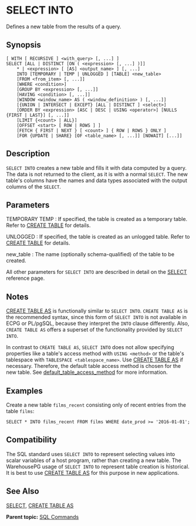 # SELECT INTO 

Defines a new table from the results of a query.

## <a id="section2"></a>Synopsis 

``` {#sql_command_synopsis}
[ WITH [ RECURSIVE ] <with_query> [, ...] ]
SELECT [ALL | DISTINCT [ON ( <expression> [, ...] )]]
    * | <expression> [ [AS] <output_name> ] [, ...]
    INTO [TEMPORARY | TEMP | UNLOGGED ] [TABLE] <new_table>
    [FROM <from_item> [, ...]]
    [WHERE <condition>]
    [GROUP BY <expression> [, ...]]
    [HAVING <condition> [, ...]]
    [WINDOW <window_name> AS ( <window_definition> ) [, ...]]
    [{UNION | INTERSECT | EXCEPT} [ALL | DISTINCT ] <select>]
    [ORDER BY <expression> [ASC | DESC | USING <operator>] [NULLS {FIRST | LAST}] [, ...]]
    [LIMIT {<count> | ALL}]
    [OFFSET <start> [ ROW | ROWS ] ]
    [FETCH { FIRST | NEXT } [ <count> ] { ROW | ROWS } ONLY ]
    [FOR {UPDATE | SHARE} [OF <table_name> [, ...]] [NOWAIT] [...]]
```

## <a id="section3"></a>Description 

`SELECT INTO` creates a new table and fills it with data computed by a query. The data is not returned to the client, as it is with a normal `SELECT`. The new table's columns have the names and data types associated with the output columns of the `SELECT`.

## <a id="section4"></a>Parameters 

TEMPORARY
TEMP
:   If specified, the table is created as a temporary table. Refer to [CREATE TABLE](CREATE_TABLE.html) for details.

UNLOGGED
:   If specified, the table is created as an unlogged table. Refer to [CREATE TABLE](CREATE_TABLE.html) for details.

new\_table
:   The name \(optionally schema-qualified\) of the table to be created.

All other parameters for `SELECT INTO` are described in detail on the [SELECT](SELECT.html) reference page.


## <a id="section4n"></a>Notes

[CREATE TABLE AS](CREATE_TABLE_AS.html) is functionally similar to `SELECT INTO`. `CREATE TABLE AS` is the recommended syntax, since this form of `SELECT INTO` is not available in ECPG or PL/pgSQL, because they interpret the `INTO` clause differently. Also, `CREATE TABLE AS` offers a superset of the functionality provided by `SELECT INTO`.

In contrast to `CREATE TABLE AS`, `SELECT INTO` does not allow specifying properties like a table's access method with `USING <method>` or the table's tablespace with `TABLESPACE <tablespace_name>`. Use [CREATE TABLE AS](CREATE_TABLE_AS.html) if necessary. Therefore, the default table access method is chosen for the new table. See [default_table_access_method](../config_params/guc-list.html#default_table_access_method) for more information.

## <a id="section5"></a>Examples 

Create a new table `films_recent` consisting only of recent entries from the table `films`:

```
SELECT * INTO films_recent FROM films WHERE date_prod >= '2016-01-01';
```

## <a id="section6"></a>Compatibility 

The SQL standard uses `SELECT INTO` to represent selecting values into scalar variables of a host program, rather than creating a new table. The WarehousePG usage of `SELECT INTO` to represent table creation is historical. It is best to use [CREATE TABLE AS](CREATE_TABLE_AS.html) for this purpose in new applications.

## <a id="section7"></a>See Also 

[SELECT](SELECT.html), [CREATE TABLE AS](CREATE_TABLE_AS.html)

**Parent topic:** [SQL Commands](../sql_commands/sql_ref.html)

